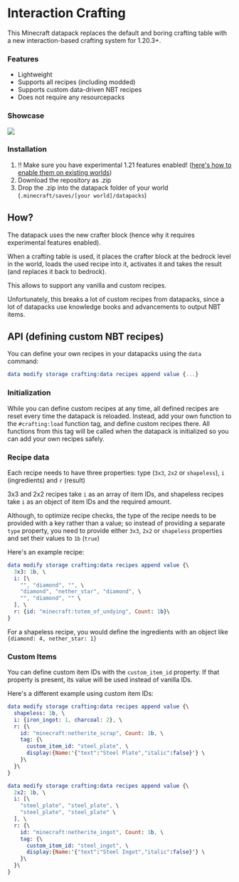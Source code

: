 # Interaction Crafting

This Minecraft datapack replaces the default and boring crafting table with a new interaction-based crafting system for 1.20.3+.

### Features

- Lightweight
- Supports all recipes (including modded)
- Supports custom data-driven NBT recipes
- Does not require any resourcepacks

### Showcase

![](https://i.imgur.com/Z6Zgu0O.gif)

### Installation

1. ‼ Make sure you have experimental 1.21 features enabled! ([here's how to enable them on existing worlds](https://www.youtube.com/watch?v=MmLHVI-U5xM))
2. Download the repository as .zip
3. Drop the .zip into the datapack folder of your world (`.minecraft/saves/[your world]/datapacks`)

## How?

The datapack uses the new crafter block (hence why it requires experimental features enabled).

When a crafting table is used, it places the crafter block at the bedrock level in the world, loads the used recipe into it, activates it and takes the result (and replaces it back to bedrock).

This allows to support any vanilla and custom recipes.

Unfortunately, this breaks a lot of custom recipes from datapacks, since a lot of datapacks use knowledge books and advancements to output NBT items.

## API (defining custom NBT recipes)

You can define your own recipes in your datapacks using the `data` command:
```elm
data modify storage crafting:data recipes append value {...}
```

### Initialization

While you can define custom recipes at any time, all defined recipes are reset every time the datapack is reloaded. Instead, add your own function to the `#crafting:load` function tag, and define custom recipes there. All functions from this tag will be called when the datapack is initialized so you can add your own recipes safely.

### Recipe data

Each recipe needs to have three properties: type (`3x3`, `2x2` or `shapeless`), `i` (ingredients) and `r` (result)

3x3 and 2x2 recipes take `i` as an array of item IDs, and shapeless recipes take `i` as an object of item IDs and the required amount.

Although, to optimize recipe checks, the type of the recipe needs to be provided with a key rather than a value; so instead of providing a separate `type` property, you need to provide either `3x3`, `2x2` or `shapeless` properties and set their values to `1b` (`true`)

Here's an example recipe:
```elm
data modify storage crafting:data recipes append value {\
  3x3: 1b, \
  i: [\
    "", "diamond", "", \
    "diamond", "nether_star", "diamond", \
    "", "diamond", "" \
  ], \
  r: {id: "minecraft:totem_of_undying", Count: 1b}\
}
```
For a shapeless recipe, you would define the ingredients with an object like `{diamond: 4, nether_star: 1}`

### Custom Items

You can define custom item IDs with the `custom_item_id` property. If that property is present, its value will be used instead of vanilla IDs.

Here's a different example using custom item IDs:
```elm
data modify storage crafting:data recipes append value {\
  shapeless: 1b, \
  i: {iron_ingot: 1, charcoal: 2}, \
  r: {\
    id: "minecraft:netherite_scrap", Count: 1b, \
    tag: {\
      custom_item_id: "steel_plate", \
      display:{Name:'{"text":"Steel Plate","italic":false}'} \
    }\
  }\
}

data modify storage crafting:data recipes append value {\
  2x2: 1b, \
  i: [\
    "steel_plate", "steel_plate", \
    "steel_plate", "steel_plate" \
  ], \
  r: {\
    id: "minecraft:netherite_ingot", Count: 1b, \
    tag: {\
      custom_item_id: "steel_ingot", \
      display:{Name:'{"text":"Steel Ingot","italic":false}'} \
    }\
  }\
}
```
